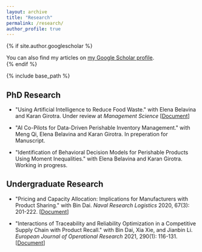 ```yaml
---
layout: archive
title: "Research"
permalink: /research/
author_profile: true
---
```


{% if site.author.googlescholar %}
  <div class="wordwrap">You can also find my articles on <a href="{{site.author.googlescholar}}">my Google Scholar profile</a>.</div>
{% endif %}

{% include base_path %}

## PhD Research
* "Using Artificial Intelligence to Reduce Food Waste." with Elena Belavina and Karan Girotra. Under review at *Management Science* [[Document](https://YuNu1210.github.io/files/SSRN_Empirical_Winnow.pdf)]

* "AI Co-Pilots for Data-Driven Perishable Inventory Management." with Meng Qi, Elena Belavina and Karan Girotra. In preperation for Manuscript.
  
* "Identification of Behavioral Decision Models for Perishable Products Using Moment Inequalities." with Elena Belavina and Karan Girotra. Working in progress. 

## Undergraduate Research
* "Pricing and Capacity Allocation: Implications for Manufacturers with Product Sharing." with Bin Dai. *Naval Research Logistics* 2020, 67(3): 201-222. [[Document](https://YuNu1210.github.io/files/NRL_ProductSharing.pdf)]

* "Interactions of Traceability and Reliability Optimization in a Competitive Supply Chain with Product Recall." with Bin Dai, Xia Xie, and Jianbin Li. *European Journal of Operational Research* 2021, 290(1): 116-131. [[Document](https://YuNu1210.github.io/files/EJOR_ProductRecall.pdf)]

